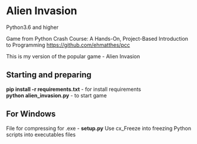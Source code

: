 # Alien Invasion
Python3.6 and higher

Game from Python Crash Course: A Hands-On, Project-Based Introduction to Programming
https://github.com/ehmatthes/pcc

This is my version of the popular game - Alien Invasion

## Starting and preparing
**pip install -r requirements.txt** - for install requirements <br>
**python alien_invasion.py** - to start game

## For Windows
File for compressing for .exe - **setup.py**
Use cx_Freeze into freezing Python scripts into executables files
